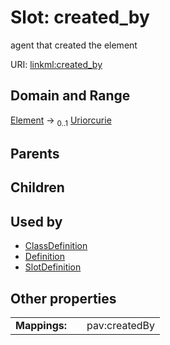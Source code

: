 
# Slot: created_by


agent that created the element

URI: [linkml:created_by](https://w3id.org/linkml/created_by)


## Domain and Range

[Element](Element.md) &#8594;  <sub>0..1</sub> [Uriorcurie](types/Uriorcurie.md)

## Parents


## Children


## Used by

 * [ClassDefinition](ClassDefinition.md)
 * [Definition](Definition.md)
 * [SlotDefinition](SlotDefinition.md)

## Other properties

|  |  |  |
| --- | --- | --- |
| **Mappings:** | | pav:createdBy |

